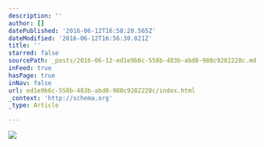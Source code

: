 ```yaml
---
description: ''
author: []
datePublished: '2016-06-12T16:58:20.565Z'
dateModified: '2016-06-12T16:56:30.021Z'
title: ''
starred: false
sourcePath: _posts/2016-06-12-ed1e9b6c-558b-483b-abd0-988c9282228c.md
inFeed: true
hasPage: true
inNav: false
url: ed1e9b6c-558b-483b-abd0-988c9282228c/index.html
_context: 'http://schema.org'
_type: Article

---
```

![](https://the-grid-user-content.s3-us-west-2.amazonaws.com/d4ab3d85-3079-496c-95d5-73e350ec5b8e.jpg)